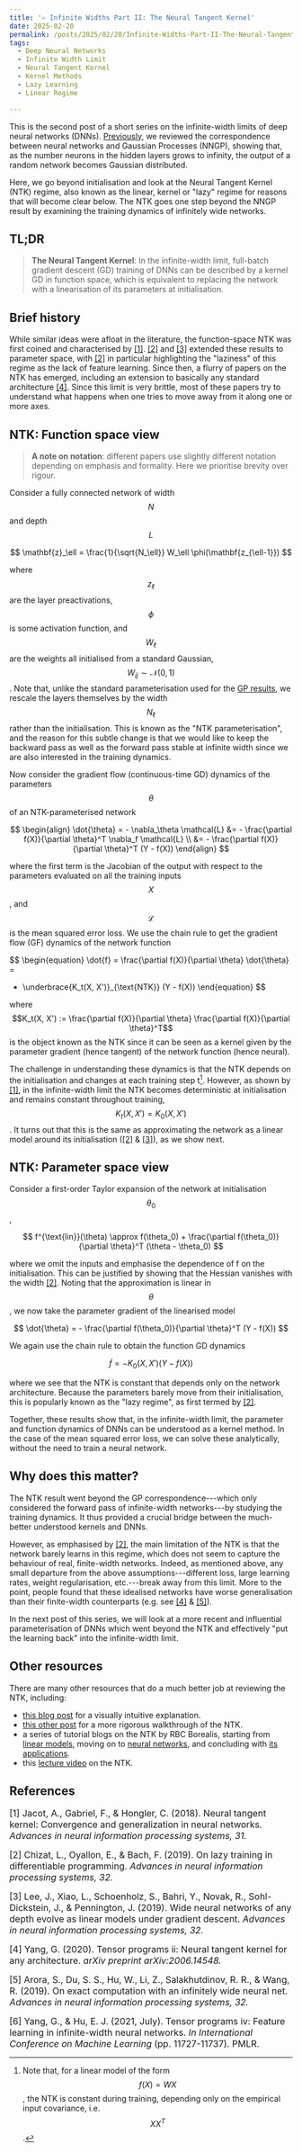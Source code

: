 ```yaml
---
title: '♾️ Infinite Widths Part II: The Neural Tangent Kernel'
date: 2025-02-20
permalink: /posts/2025/02/20/Infinite-Widths-Part-II-The-Neural-Tangent-Kernel/
tags:
  - Deep Neural Networks
  - Infinite Width Limit
  - Neural Tangent Kernel
  - Kernel Methods
  - Lazy Learning
  - Linear Regime

---
```


This is the second post of a short series on the infinite-width limits of deep neural networks (DNNs). [Previously](https://francesco-innocenti.github.io/posts/2024/11/16/Infinite-Widths-Part-I-Neural-Networks-as-Gaussian-Processes/), we 
reviewed the correspondence between neural networks and Gaussian Processes (NNGP), showing that, as the number 
neurons in the hidden layers grows to infinity, the output of a random network becomes Gaussian distributed. 

Here, we 
go beyond initialisation and look at the Neural Tangent Kernel (NTK) regime, also known as the linear, kernel or "lazy" 
regime for reasons that will become clear below. The NTK goes one step beyond the NNGP result by examining the training dynamics of infinitely wide networks.


## TL;DR
> **The Neural Tangent Kernel**: In the infinite-width limit, full-batch gradient descent (GD) training of DNNs can be 
> described by a kernel GD in function space, which is equivalent to replacing the network with a linearisation of its parameters at initialisation.


## Brief history
While similar ideas were afloat in the literature, the function-space NTK was first coined and characterised by 
[[1]](#1). [[2]](#2) and [[3]](#3) extended these results to parameter space, with [[2]](#2) in particular highlighting 
the "laziness" of this regime as the lack of feature learning. Since then, a flurry of papers on the NTK has emerged,
including an extension to basically any standard architecture [[4]](#4). Since this limit is very brittle, most of these
papers try to understand what happens when one tries to move away from it along one or more axes.


## NTK: Function space view
> **A note on notation**: different papers use slightly different notation depending on emphasis and formality. Here we prioritise brevity over rigour.

Consider a fully connected network of width $$N$$ and depth $$L$$

$$
\mathbf{z}_\ell = \frac{1}{\sqrt{N_\ell}} W_\ell \phi(\mathbf{z_{\ell-1}})
$$

where $$z_\ell$$ are the layer preactivations, $$\phi$$ is some activation function, and $$W_\ell$$ are the weights all initialised from a standard Gaussian, $$W_{ij} \sim \mathcal{N}(0, 1)$$. Note that, unlike the standard parameterisation used for the [GP results](https://francesco-innocenti.github.io/posts/2024/11/16/Infinite-Widths-Part-I-Neural-Networks-as-Gaussian-Processes/), we rescale the layers themselves by the width $$N_\ell$$ rather than the initialisation. This is known as the "NTK parameterisation", and the reason for this subtle change is that we would like to keep the backward pass as well as the forward pass stable at infinite width since we are also interested in the training dynamics.

Now consider the gradient flow (continuous-time GD) dynamics of the parameters $$\theta$$ of an NTK-parameterised network

$$
\begin{align}
  \dot{\theta} = - \nabla_\theta \mathcal{L} &= - \frac{\partial f(X)}{\partial \theta}^T \nabla_f \mathcal{L} \\
  &= - \frac{\partial f(X)}{\partial \theta}^T (Y - f(X))
\end{align}
$$

where the first term is the Jacobian of the output with respect to the parameters evaluated on all the training inputs $$X$$, and $$\mathcal{L}$$ is the mean squared error loss. We use the chain rule to get the gradient flow (GF) dynamics of the network function

$$
\begin{equation}
  \dot{f} = \frac{\partial f(X)}{\partial \theta} \dot{\theta} = 
  - \underbrace{K_t(X, X')}_{\text{NTK}} (Y - f(X))
\end{equation}
$$

where $$K_t(X, X') := \frac{\partial f(X)}{\partial \theta} \frac{\partial f(X)}{\partial \theta}^T$$ is the object known as the NTK since it can be seen as a kernel given by the parameter gradient (hence tangent) of the network function (hence neural).

The challenge in understanding
these dynamics is that the NTK depends on the initialisation and changes at each training step t[^1]. However, as shown by [[1]](#1), in the infinite-width limit the NTK becomes deterministic at initialisation and remains constant throughout training, $$K_t(X, X') = K_0(X, X')$$. It turns out that this is the same as approximating the network as a linear model around its initialisation ([[2]](#2) & [[3]](#3)), as we show next.


## NTK: Parameter space view
Consider a first-order Taylor expansion of the network at initialisation $$\theta_0$$,

$$
f^{\text{lin}}(\theta) \approx f(\theta_0) + \frac{\partial f(\theta_0)}{\partial \theta}^T (\theta - \theta_0)
$$

where we omit the inputs and emphasise the dependence of f on the initialisation. This can be justified by showing that the Hessian vanishes with the width [[2]](#2). Noting that the approximation is linear in $$\theta$$, we now take the parameter gradient of the linearised model

$$
\dot{\theta} = - \frac{\partial f(\theta_0)}{\partial \theta}^T (Y - f(X))
$$

We again use the chain rule to obtain the function GD dynamics

$$
\dot{f} = - K_0(X, X') (Y - f(X))
$$

where we see that the NTK is constant that depends only on the network architecture. Because the parameters barely move from their initialisation, this is popularly known as the "lazy regime", as first termed by [[2]](#2). 

Together, these results show that, in the infinite-width limit, the parameter and function dynamics of DNNs can be understood as a kernel method. In the case of the mean squared error loss, we can solve these analytically, without the need to train a neural network.


## Why does this matter?
The NTK result went beyond the GP correspondence---which only considered the forward pass of infinite-width networks---by studying the training dynamics. It thus provided a crucial bridge between the much-better understood kernels and DNNs. 

However, as emphasised by [[2]](#2), the main limitation of the NTK is that the network barely learns in this regime, which does not seem to capture the behaviour of real, finite-width networks. Indeed, as mentioned above, any small departure from the above assumptions---different loss, large learning rates, weight regularisation, etc.---break away from this limit. More to the point, people found that these idealised networks have worse generalisation than their finite-width counterparts (e.g. see [[4]](#4) & [[5]](#5)).

In the next post of this series, we will look at a more recent and influential parameterisation of DNNs which went beyond the NTK and effectively "put the learning back" into the infinite-width limit.


## Other resources
There are many other resources that do a much better job at reviewing the NTK, including:
* [this blog post](https://www.eigentales.com/NTK/) for a visually intuitive explanation. 
* [this other post](https://lilianweng.github.io/posts/2022-09-08-ntk/) for a more rigorous walkthrough of the NTK.
* a series of tutorial blogs on the NTK by RBC Borealis, starting from [linear models](https://rbcborealis.com/research-blogs/gradient-flow/), moving on to [neural networks](https://rbcborealis.com/research-blogs/the-neural-tangent-kernel/), and concluding with [its applications](https://rbcborealis.com/research-blogs/neural-tangent-kernel-applications/).
* this [lecture video](https://www.youtube.com/watch?v=DObobAnELkU&ab_channel=SoheilFeizi) on the NTK.


## References

<p> <font size="3"> <a id="1">[1]</a> 
Jacot, A., Gabriel, F., & Hongler, C. (2018). Neural tangent kernel: Convergence and generalization in neural networks. 
<i>Advances in neural information processing systems, 31.</i> </font> </p>

<p> <font size="3"> <a id="2">[2]</a> 
Chizat, L., Oyallon, E., & Bach, F. (2019). On lazy training in differentiable programming. <i>Advances in neural 
information processing systems, 32.</i> </font> </p>

<p> <font size="3"> <a id="3">[3]</a> 
Lee, J., Xiao, L., Schoenholz, S., Bahri, Y., Novak, R., Sohl-Dickstein, J., & Pennington, J. (2019). Wide neural 
networks of any depth evolve as linear models under gradient descent. <i>Advances in neural information processing 
systems, 32.</i> </font> </p>

<p> <font size="3"> <a id="4">[4]</a> 
Yang, G. (2020). Tensor programs ii: Neural tangent kernel for any architecture. <i>arXiv preprint 
arXiv:2006.14548.</i> </font> </p>

<p> <font size="3"> <a id="5">[5]</a> 
Arora, S., Du, S. S., Hu, W., Li, Z., Salakhutdinov, R. R., & Wang, R. (2019). On exact computation with an infinitely wide neural net. <i>Advances in neural information processing systems, 32.</i> </font> </p>

<p> <font size="3"> <a id="6">[6]</a> 
Yang, G., & Hu, E. J. (2021, July). Tensor programs iv: Feature learning in infinite-width neural networks. <i>In International Conference on Machine Learning</i> (pp. 11727-11737). PMLR.</font> </p>

[^1]: Note that, for a linear model of the form $$f(X) = WX$$, the NTK is constant during training, depending only on the empirical input covariance, i.e. $$XX^T$$.
